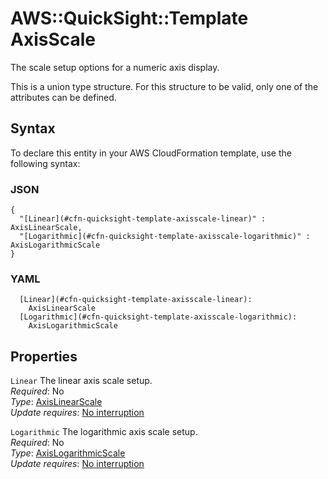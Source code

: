 # AWS::QuickSight::Template AxisScale<a name="aws-properties-quicksight-template-axisscale"></a>

The scale setup options for a numeric axis display\.

This is a union type structure\. For this structure to be valid, only one of the attributes can be defined\.

## Syntax<a name="aws-properties-quicksight-template-axisscale-syntax"></a>

To declare this entity in your AWS CloudFormation template, use the following syntax:

### JSON<a name="aws-properties-quicksight-template-axisscale-syntax.json"></a>

```
{
  "[Linear](#cfn-quicksight-template-axisscale-linear)" : AxisLinearScale,
  "[Logarithmic](#cfn-quicksight-template-axisscale-logarithmic)" : AxisLogarithmicScale
}
```

### YAML<a name="aws-properties-quicksight-template-axisscale-syntax.yaml"></a>

```
  [Linear](#cfn-quicksight-template-axisscale-linear): 
    AxisLinearScale
  [Logarithmic](#cfn-quicksight-template-axisscale-logarithmic): 
    AxisLogarithmicScale
```

## Properties<a name="aws-properties-quicksight-template-axisscale-properties"></a>

`Linear`  <a name="cfn-quicksight-template-axisscale-linear"></a>
The linear axis scale setup\.  
*Required*: No  
*Type*: [AxisLinearScale](aws-properties-quicksight-template-axislinearscale.md)  
*Update requires*: [No interruption](https://docs.aws.amazon.com/AWSCloudFormation/latest/UserGuide/using-cfn-updating-stacks-update-behaviors.html#update-no-interrupt)

`Logarithmic`  <a name="cfn-quicksight-template-axisscale-logarithmic"></a>
The logarithmic axis scale setup\.  
*Required*: No  
*Type*: [AxisLogarithmicScale](aws-properties-quicksight-template-axislogarithmicscale.md)  
*Update requires*: [No interruption](https://docs.aws.amazon.com/AWSCloudFormation/latest/UserGuide/using-cfn-updating-stacks-update-behaviors.html#update-no-interrupt)